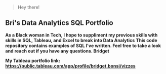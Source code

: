> Hey there!

## Bri's Data Analytics SQL Portfolio

**As a Black woman in Tech, I hope to suppliment my previous skills with skills in SQL, Tableau, and Excel to break into Data Analytics**
**This code repository contains examples of SQL I've written. Feel free to take a look and reach out if you have any questions. Bridget**

**My Tableau portfolio link: https://public.tableau.com/app/profile/bridget.bonsi/vizzes**
